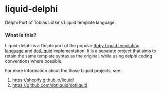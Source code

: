 # liquid-delphi
Delphi Port of Tobias Lütke's Liquid template language.

### What is this?

Liquid-delphi is a Delphi port of the popular [Ruby Liquid templating
language](https://shopify.github.io/liquid/) and [dotLiquid](https://github.com/dotliquid/dotliquid) implementation. It is a separate project that aims to
retain the same template syntax as the original, while using delphi coding
conventions where possible.

For more information about the those Liquid projects, see:
1. <https://shopify.github.io/liquid/>
2. <https://github.com/dotliquid/dotliquid>
